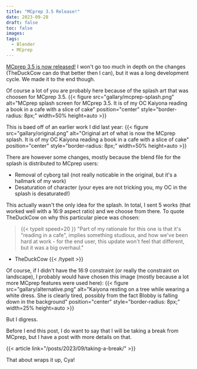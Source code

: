 ```yaml
---
title: "MCprep 3.5 Release!"
date: 2023-09-28
draft: false
toc: false
images:
tags:
  - Blender 
  - MCprep
---
```


[MCprep 3.5 is now released!](https://github.com/Moo-Ack-Productions/MCprep/releases/tag/3.5.0) I won't go too much in depth on the changes (TheDuckCow can do that better then I can), but it was a long development cycle. We made it to the end though.

Of course a lot of you are probably here because of the splash art that was choosen for MCprep 3.5.
{{< figure src="gallary/mcprep-splash.png" alt="MCprep splash screen for MCprep 3.5. It is of my OC Kaiyona reading a book in a cafe with a slice of cake" position="center" style="border-radius: 8px;" width=50% height=auto >}}

This is baed off of an earlier work I did last year:
{{< figure src="gallary/original.png" alt="Original art of what is now the MCprep splash. It is of my OC Kaiyona reading a book in a cafe with a slice of cake" position="center" style="border-radius: 8px;" width=50% height=auto >}}

There are however some changes, mostly because the blend file for the splash is distributed to MCprep users:
- Removal of cyborg tail (not really noticable in the original, but it's a hallmark of my work)
- Desaturation of character (your eyes are not tricking you, my OC in the splash is desaturated!)

This actually wasn't the only idea for the splash. In total, I sent 5 works (that worked well with a 16:9 aspect ratio) and we choose from there. To quote TheDuckCow on why this particular piece was chosen:

> {{< typeit 
  speed=20
>}}
"Part of my rationale for this one is that it's "reading in a cafe", implies something studious, and how we've been hard at work - for the end user, this update won't feel that different, but it was a big overhaul."
- TheDuckCow
{{< /typeit >}}

Of course, if I didn't have the 16:9 constraint (or really the constraint on landscape), I probably would have chosen this image (mostly because a lot more MCprep features were used here):
{{< figure src="gallary/alternative.png" alt="Kaiyona resting on a tree while wearing a white dress. She is clearly tired, possibly from the fact Blobby is falling down in the background" position="center" style="border-radius: 8px;" width=25% height=auto >}}

But I digress.

Before I end this post, I do want to say that I will be taking a break from MCprep, but I have a post with more details on that.

{{< article link="/posts/2023/09/taking-a-break/" >}}

That about wraps it up, Cya!
